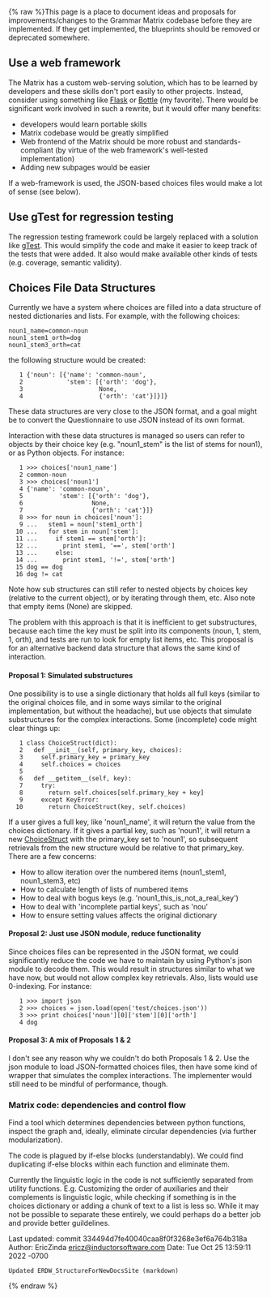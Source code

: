 {% raw %}This page is a place to document ideas and proposals for
improvements/changes to the Grammar Matrix codebase before they are
implemented. If they get implemented, the blueprints should be removed
or deprecated somewhere.

## Use a web framework

The Matrix has a custom web-serving solution, which has to be learned by
developers and these skills don't port easily to other projects.
Instead, consider using something like [Flask](http://flask.pocoo.org/)
or [Bottle](http://bottlepy.org) (my favorite). There would be
significant work involved in such a rewrite, but it would offer many
benefits:

- developers would learn portable skills
- Matrix codebase would be greatly simplified
- Web frontend of the Matrix should be more robust and
standards-compliant (by virtue of the web framework's well-tested
implementation)
- Adding new subpages would be easier

If a web-framework is used, the JSON-based choices files would make a
lot of sense (see below).

## Use gTest for regression testing

The regression testing framework could be largely replaced with a
solution like [gTest](https://github.com/goodmami/gtest). This would
simplify the code and make it easier to keep track of the tests that
were added. It also would make available other kinds of tests (e.g.
coverage, semantic validity).

## Choices File Data Structures

Currently we have a system where choices are filled into a data
structure of nested dictionaries and lists. For example, with the
following choices:

    noun1_name=common-noun
    noun1_stem1_orth=dog
    noun1_stem3_orth=cat

the following structure would be created:

```
   1 {'noun': [{'name': 'common-noun',
   2            'stem': [{'orth': 'dog'},
   3                     None,
   4                     {'orth': 'cat'}]}]}
```

These data structures are very close to the JSON format, and a goal
might be to convert the Questionnaire to use JSON instead of its own
format.

Interaction with these data structures is managed so users can refer to
objects by their choice key (e.g. "noun1\_stem" is the list of stems for
noun1), or as Python objects. For instance:

```
   1 >>> choices['noun1_name']
   2 common-noun
   3 >>> choices['noun1']
   4 {'name': 'common-noun',
   5          'stem': [{'orth': 'dog'},
   6                   None,
   7                   {'orth': 'cat'}]}
   8 >>> for noun in choices['noun']:
   9 ...   stem1 = noun['stem1_orth']
  10 ...   for stem in noun['stem']:
  11 ...     if stem1 == stem['orth']:
  12 ...       print stem1, '==', stem['orth']
  13 ...     else:
  14 ...       print stem1, '!=', stem['orth']
  15 dog == dog
  16 dog != cat
```

Note how sub structures can still refer to nested objects by choices key
(relative to the current object), or by iterating through them, etc.
Also note that empty items (None) are skipped.

The problem with this approach is that it is inefficient to get
substructures, because each time the key must be split into its
components (noun, 1, stem, 1, orth), and tests are run to look for empty
list items, etc. This proposal is for an alternative backend data
structure that allows the same kind of interaction.

#### Proposal 1: Simulated substructures

One possibility is to use a single dictionary that holds all full keys
(similar to the original choices file, and in some ways similar to the
original implementation, but without the headache), but use objects that
simulate substructures for the complex interactions. Some (incomplete)
code might clear things up:

```
   1 class ChoiceStruct(dict):
   2   def __init__(self, primary_key, choices):
   3     self.primary_key = primary_key
   4     self.choices = choices
   5 
   6   def __getitem__(self, key):
   7     try:
   8       return self.choices[self.primary_key + key]
   9     except KeyError:
  10       return ChoiceStruct(key, self.choices)
```

If a user gives a full key, like 'noun1\_name', it will return the value
from the choices dictionary. If it gives a partial key, such as 'noun1',
it will return a new [ChoiceStruct](/ChoiceStruct) with the primary\_key
set to 'noun1', so subsequent retrievals from the new structure would be
relative to that primary\_key. There are a few concerns:

- How to allow iteration over the numbered items (noun1\_stem1,
noun1\_stem3, etc)
- How to calculate length of lists of numbered items
- How to deal with bogus keys (e.g.
'noun1\_this\_is\_not\_a\_real\_key')
- How to deal with 'incomplete partial keys', such as 'nou'
- How to ensure setting values affects the original dictionary

#### Proposal 2: Just use JSON module, reduce functionality

Since choices files can be represented in the JSON format, we could
significantly reduce the code we have to maintain by using Python's json
module to decode them. This would result in structures similar to what
we have now, but would not allow complex key retrievals. Also, lists
would use 0-indexing. For instance:

```
   1 >>> import json
   2 >>> choices = json.load(open('test/choices.json'))
   3 >>> print choices['noun'][0]['stem'][0]['orth']
   4 dog
```

#### Proposal 3: A mix of Proposals 1 & 2

I don't see any reason why we couldn't do both Proposals 1 & 2. Use the
json module to load JSON-formatted choices files, then have some kind of
wrapper that simulates the complex interactions. The implementer would
still need to be mindful of performance, though.

### Matrix code: dependencies and control flow

Find a tool which determines dependencies between python functions,
inspect the graph and, ideally, eliminate circular dependencies (via
further modularization).

The code is plagued by if-else blocks (understandably). We could find
duplicating if-else blocks within each function and eliminate them.

Currently the linguistic logic in the code is not sufficiently separated
from utility functions. E.g. Customizing the order of auxiliaries and
their complements is linguistic logic, while checking if something is in
the choices dictionary or adding a chunk of text to a list is less so.
While it may not be possible to separate these entirely, we could
perhaps do a better job and provide better guildelines.

Last updated: commit 334494d7fe40040caa8f0f3268e3ef6a764b318a
Author: EricZinda <ericz@inductorsoftware.com>
Date:   Tue Oct 25 13:59:11 2022 -0700

    Updated ERDW_StructureForNewDocsSite (markdown)
{% endraw %}